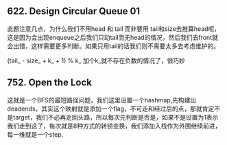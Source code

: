 ## 622. Design Circular Queue 01

此题注意几点，为什么我们不用head 和 tail 而非要用 tail和size去推算head呢，这是因为会出现enqueue之后我们只动tail而无head的情况，然后我们去front就会出错，这样需要更多判断。如果只用tail的话我们则不需要太多去考虑维护的。

(tail_ - size_ + k_ + 1) % k_ 加个k_就不存在负数的情况了，很巧妙

## 752. Open the Lock

这就是一个BFS的最短路径问题，我们这里设置一个hashmap,先构建出deadends，其实这个映射就是添加一个flag，不可走和经过后的点，那就肯定不是target，我们不必再走回头路，所以每次先判断是否是，如果不是设置为1表示我们走到这了，每次就是8种方式的转锁变换，我们添加入栈作为外围继续前进，每一维就是一个step.